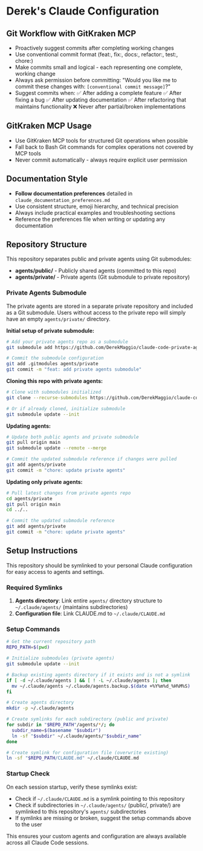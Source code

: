 # Derek's Claude Configuration

## Git Workflow with GitKraken MCP
- Proactively suggest commits after completing working changes
- Use conventional commit format (feat:, fix:, docs:, refactor:, test:, chore:)
- Make commits small and logical - each representing one complete, working change
- Always ask permission before committing: "Would you like me to commit these changes with: `[conventional commit message]`?"
- Suggest commits when:
  ✅ After adding a complete feature
  ✅ After fixing a bug
  ✅ After updating documentation
  ✅ After refactoring that maintains functionality
  ❌ Never after partial/broken implementations

## GitKraken MCP Usage
- Use GitKraken MCP tools for structured Git operations when possible
- Fall back to Bash Git commands for complex operations not covered by MCP tools
- Never commit automatically - always require explicit user permission

## Documentation Style
- **Follow documentation preferences** detailed in `claude_documentation_preferences.md`
- Use consistent structure, emoji hierarchy, and technical precision
- Always include practical examples and troubleshooting sections
- Reference the preferences file when writing or updating any documentation

## Repository Structure

This repository separates public and private agents using Git submodules:

- **agents/public/** - Publicly shared agents (committed to this repo)
- **agents/private/** - Private agents (Git submodule to private repository)

### Private Agents Submodule

The private agents are stored in a separate private repository and included as a Git submodule. Users without access to the private repo will simply have an empty `agents/private/` directory.

**Initial setup of private submodule:**

```bash
# Add your private agents repo as a submodule
git submodule add https://github.com/DerekMaggio/claude-code-private-agents.git agents/private

# Commit the submodule configuration
git add .gitmodules agents/private
git commit -m "feat: add private agents submodule"
```

**Cloning this repo with private agents:**

```bash
# Clone with submodules initialized
git clone --recurse-submodules https://github.com/DerekMaggio/claude-code-config.git

# Or if already cloned, initialize submodule
git submodule update --init
```

**Updating agents:**

```bash
# Update both public agents and private submodule
git pull origin main
git submodule update --remote --merge

# Commit the updated submodule reference if changes were pulled
git add agents/private
git commit -m "chore: update private agents"
```

**Updating only private agents:**

```bash
# Pull latest changes from private agents repo
cd agents/private
git pull origin main
cd ../..

# Commit the updated submodule reference
git add agents/private
git commit -m "chore: update private agents"
```

## Setup Instructions

This repository should be symlinked to your personal Claude configuration for easy access to agents and settings.

### Required Symlinks

1. **Agents directory**: Link entire `agents/` directory structure to `~/.claude/agents/` (maintains subdirectories)
2. **Configuration file**: Link CLAUDE.md to `~/.claude/CLAUDE.md`

### Setup Commands

```bash
# Get the current repository path
REPO_PATH=$(pwd)

# Initialize submodules (private agents)
git submodule update --init

# Backup existing agents directory if it exists and is not a symlink
if [ -d ~/.claude/agents ] && [ ! -L ~/.claude/agents ]; then
  mv ~/.claude/agents ~/.claude/agents.backup.$(date +%Y%m%d_%H%M%S)
fi

# Create agents directory
mkdir -p ~/.claude/agents

# Create symlinks for each subdirectory (public and private)
for subdir in "$REPO_PATH"/agents/*/; do
  subdir_name=$(basename "$subdir")
  ln -sf "$subdir" ~/.claude/agents/"$subdir_name"
done

# Create symlink for configuration file (overwrite existing)
ln -sf "$REPO_PATH/CLAUDE.md" ~/.claude/CLAUDE.md
```

### Startup Check

On each session startup, verify these symlinks exist:

- Check if `~/.claude/CLAUDE.md` is a symlink pointing to this repository
- Check if subdirectories in `~/.claude/agents/` (public/, private/) are symlinked to this repository's `agents/` subdirectories
- If symlinks are missing or broken, suggest the setup commands above to the user

This ensures your custom agents and configuration are always available across all Claude Code sessions.
